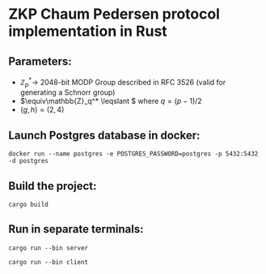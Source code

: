 # ZKP Chaum Pedersen protocol implementation in Rust

## Parameters:

- $\mathbb{Z}_p^* \rightarrow$ 2048-bit MODP Group described in RFC 3526 (valid for generating a Schnorr group)
- $\equiv\mathbb{Z}_q^* \leqslant $ where $q = (p - 1) / 2$
- $(g, h) = (2, 4)$

## Launch Postgres database in docker:

```docker run --name postgres -e POSTGRES_PASSWORD=postgres -p 5432:5432 -d postgres```

## Build the project: 

```cargo build```

## Run in separate terminals:

```cargo run --bin server```

```cargo run --bin client```

